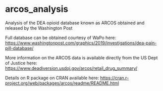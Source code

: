 # arcos_analysis
Analysis of the DEA opioid database known as ARCOS obtained and released by the Washington Post

Full database can be obtained courtesy of WaPo here: 
https://www.washingtonpost.com/graphics/2019/investigations/dea-pain-pill-database/

More information on the ARCOS data is available directly from the US Dept of Justice here:
https://www.deadiversion.usdoj.gov/arcos/retail_drug_summary/

Details on R package on CRAN available here:
https://cran.r-project.org/web/packages/arcos/readme/README.html
